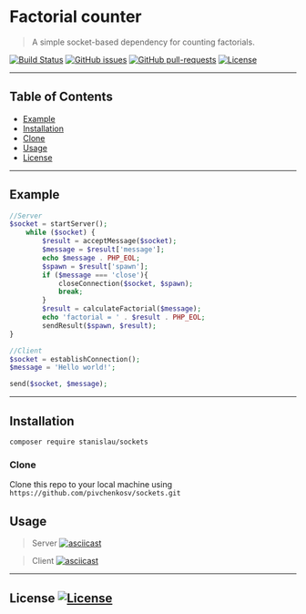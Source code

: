 # Factorial counter

> A simple socket-based dependency for counting factorials.

[![Build Status](http://img.shields.io/travis/badges/badgerbadgerbadger.svg?style=flat)](https://travis-ci.org/pivchenkosv/sockets) [![GitHub issues](https://img.shields.io/github/issues/Naereen/StrapDown.js.svg)](https://github.com/pivchenkosv/sockets/issues) [![GitHub pull-requests](https://img.shields.io/github/issues-pr/Naereen/StrapDown.js.svg)](https://github.com/pivchenkosv/sockets/pulls) [![License](http://img.shields.io/:license-mit-blue.svg?style=flat)](https://github.com/pivchenkosv/sockets/blob/master/LICENSE)

---

## Table of Contents
- [Example](#example)
- [Installation](#installation)
- [Clone](#clone)
- [Usage](#usage)
- [License](#license)

---

## Example

```php
//Server
$socket = startServer();
    while ($socket) {
        $result = acceptMessage($socket);
        $message = $result['message'];
        echo $message . PHP_EOL;
        $spawn = $result['spawn'];
        if ($message === 'close'){
            closeConnection($socket, $spawn);
            break;
        }
        $result = calculateFactorial($message);
        echo 'factorial = ' . $result . PHP_EOL;
        sendResult($spawn, $result);
}
```

```php
//Client
$socket = establishConnection();
$message = 'Hello world!';

send($socket, $message);

```

---

## Installation

`composer require stanislau/sockets`

### Clone

Clone this repo to your local machine using `https://github.com/pivchenkosv/sockets.git`

## Usage

>Server
[![asciicast](https://asciinema.org/a/TCoLC2uoMBbdpN9s68rFok5c1.svg)](https://asciinema.org/a/TCoLC2uoMBbdpN9s68rFok5c1)

>Client
[![asciicast](https://asciinema.org/a/9nIvDmYeo2a23UXj8w391TwOd.svg)](https://asciinema.org/a/9nIvDmYeo2a23UXj8w391TwOd)

---

## License  [![License](http://img.shields.io/:license-mit-blue.svg?style=flat)](https://github.com/pivchenkosv/sockets/blob/master/LICENSE)
